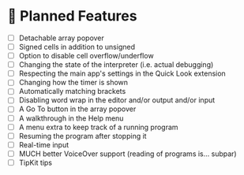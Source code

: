 # 📓 Planned Features

- [ ] Detachable array popover
- [ ] Signed cells in addition to unsigned
- [ ] Option to disable cell overflow/underflow
- [ ] Changing the state of the interpreter (i.e. actual debugging)
- [ ] Respecting the main app's settings in the Quick Look extension
- [ ] Changing how the timer is shown
- [ ] Automatically matching brackets
- [ ] Disabling word wrap in the editor and/or output and/or input
- [ ] A Go To button in the array popover
- [ ] A walkthrough in the Help menu
- [ ] A menu extra to keep track of a running program
- [ ] Resuming the program after stopping it
- [ ] Real-time input
- [ ] MUCH better VoiceOver support (reading of programs is… subpar)
- [ ] TipKit tips
